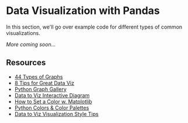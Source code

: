 <!---
{"next": "Topics/course_review.md","title": "Data Visualization with Pandas"}
-->

# Data Visualization with Pandas

In this section, we'll go over example code for different types of common visualizations.

*More coming soon...*





## Resources

* [44 Types of Graphs](https://visme.co/blog/types-of-graphs/)
* [8 Tips for Great Data Viz](https://www.gooddata.com/blog/8-ways-turn-good-data-great-visualizations)
* [Python Graph Gallery](https://python-graph-gallery.com/)
* [Data to Viz Interactive Diagram](https://www.data-to-viz.com/#explore)
* [How to Set a Color w. Matplotlib](https://python-graph-gallery.com/196-select-one-color-with-matplotlib/)
* [Python Colors & Color Palettes](https://python-graph-gallery.com/python-colors/)
* [Data to Viz Visualization Style Tips](https://www.data-to-viz.com/caveats.html)